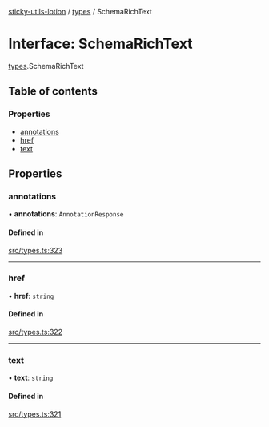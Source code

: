 [sticky-utils-lotion](../README.md) / [types](../modules/types.md) / SchemaRichText

# Interface: SchemaRichText

[types](../modules/types.md).SchemaRichText

## Table of contents

### Properties

- [annotations](types.SchemaRichText.md#annotations)
- [href](types.SchemaRichText.md#href)
- [text](types.SchemaRichText.md#text)

## Properties

### annotations

• **annotations**: `AnnotationResponse`

#### Defined in

[src/types.ts:323](https://github.com/sticky/sticky-utils-lotion/blob/c7067a8/src/types.ts#L323)

___

### href

• **href**: `string`

#### Defined in

[src/types.ts:322](https://github.com/sticky/sticky-utils-lotion/blob/c7067a8/src/types.ts#L322)

___

### text

• **text**: `string`

#### Defined in

[src/types.ts:321](https://github.com/sticky/sticky-utils-lotion/blob/c7067a8/src/types.ts#L321)
